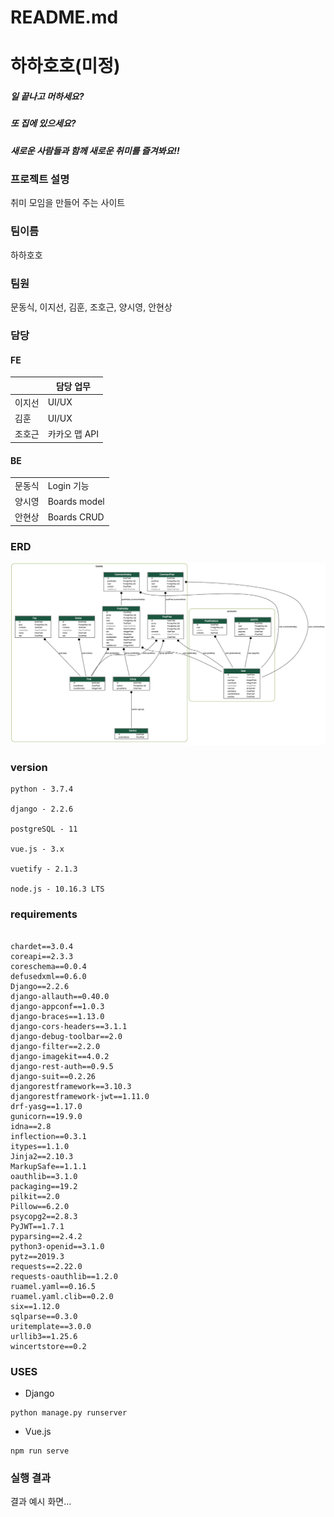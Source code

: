 # README.md



# 하하호호(미정)



##### 일 끝나고 머하세요?

##### 또 집에 있으세요?

##### 새로운 사람들과 함께 새로운 취미를 즐겨봐요!!





### 프로젝트 설명

취미 모임을 만들어 주는 사이트





### 팀이름

하하호호





### 팀원

문동식, 이지선, 김훈, 조호근, 양시영, 안현상





### 담당

#### FE

|        | 담당 업무     |
| ------ | ------------- |
| 이지선 | UI/UX         |
| 김훈   | UI/UX         |
| 조호근 | 카카오 맵 API |



#### BE

|        |              |
| ------ | ------------ |
| 문동식 | Login 기능   |
| 양시영 | Boards model |
| 안현상 | Boards CRUD  |





### ERD


![erd](/hobby_back/my_project_visualized.png)



### version

```
python - 3.7.4

django - 2.2.6

postgreSQL - 11

vue.js - 3.x

vuetify - 2.1.3

node.js - 10.16.3 LTS
```





### requirements

```

chardet==3.0.4
coreapi==2.3.3
coreschema==0.0.4
defusedxml==0.6.0
Django==2.2.6
django-allauth==0.40.0
django-appconf==1.0.3
django-braces==1.13.0
django-cors-headers==3.1.1
django-debug-toolbar==2.0
django-filter==2.2.0
django-imagekit==4.0.2
django-rest-auth==0.9.5
django-suit==0.2.26
djangorestframework==3.10.3
djangorestframework-jwt==1.11.0
drf-yasg==1.17.0
gunicorn==19.9.0
idna==2.8
inflection==0.3.1
itypes==1.1.0
Jinja2==2.10.3
MarkupSafe==1.1.1
oauthlib==3.1.0
packaging==19.2
pilkit==2.0
Pillow==6.2.0
psycopg2==2.8.3
PyJWT==1.7.1
pyparsing==2.4.2
python3-openid==3.1.0
pytz==2019.3
requests==2.22.0
requests-oauthlib==1.2.0
ruamel.yaml==0.16.5
ruamel.yaml.clib==0.2.0
six==1.12.0
sqlparse==0.3.0
uritemplate==3.0.0
urllib3==1.25.6
wincertstore==0.2

```





### USES

- Django

```
python manage.py runserver
```

- Vue.js

```
npm run serve
```





### 실행 결과



결과 예시 화면...
